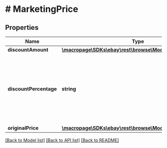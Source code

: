 # # MarketingPrice

## Properties

Name | Type | Description | Notes
------------ | ------------- | ------------- | -------------
**discountAmount** | [**\macropage\SDKs\ebay\rest\browse\Model\ConvertedAmount**](ConvertedAmount.md) |  | [optional] 
**discountPercentage** | **string** | This field expresses the percentage of the seller discount based on the value in the originalPrice container. | [optional] 
**originalPrice** | [**\macropage\SDKs\ebay\rest\browse\Model\ConvertedAmount**](ConvertedAmount.md) |  | [optional] 

[[Back to Model list]](../../README.md#documentation-for-models) [[Back to API list]](../../README.md#documentation-for-api-endpoints) [[Back to README]](../../README.md)


